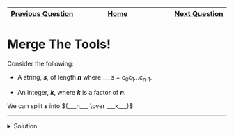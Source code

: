 | <img width=1000>[Previous Question](https://github.com/Kevin-Lago/python-hackerrank-solutions/tree/main/src/strings/the_minion_game)</img> | <img width=1000>[Home](https://github.com/Kevin-Lago/python-hackerrank-solutions)</img> | <img width=1000>[Next Question](https://github.com/Kevin-Lago/python-hackerrank-solutions/tree/main/src/sets/introduction_to_sets)</img> |
|:---|:---:|---:|

# Merge The Tools!

Consider the following:

- A string, ___s___, of length ___n___ where ___s = c<sub>0</sub>c<sub>1</sub>...c<sub>n-1</sub>.

- An integer, ___k___, where ___k___ is a factor of ___n___.

We can split ___s___ into $(___n___ \over ___k___)$

---

<details><summary>Solution</summary>
    
```python

```
</details>
